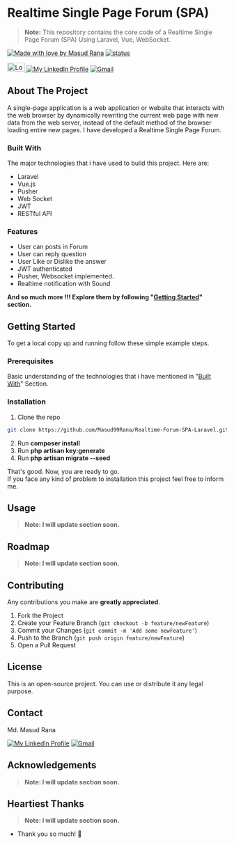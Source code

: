 <!--
*** Md. Masud Rana
*** Mail: Masud.letsCode@gmail.com
*** The design of this template took my 1 day.
*** Happy Learning, Happy Coding.
[![Made with love by Masud Rana][madewith-shield]][linkedin-url] 
[![status][status-shield]][linkedin-url] 
[![Laravel][laravel-shield]][laravel-url]
[![PHP][php-shield]][php-url]
[![lumen][lumen-shield]][lumen-url]
[![Vue js][vue-shield]][vue-url]
[![NPM][npm-shield]][npm-url]
[![Node Js][nodejs-shield]][nodejs-url]
[![javascript][javascript-shield]][javascript-url]
[![bootstrap][bootstrap-shield]][bootstrap-url]
<a href="https://en.wikipedia.org/wiki/Bangladesh"> <img src="https://upload.wikimedia.org/wikipedia/commons/thumb/f/f9/Flag_of_Bangladesh.svg/800px-Flag_of_Bangladesh.svg.png" alt="Logo" width="40" height="20"> </a>
[![My LinkedIn Profile][linkedin-shield]][linkedin-url]
[![Gmail][gmail-shield]][gmail-url]
-->

# Realtime Single Page Forum (SPA)
> **Note:** This repository contains the core code of a Realtime Single Page Forum (SPA) Using Laravel, Vue, WebSocket.


[![Made with love by Masud Rana][madewith-shield]][linkedin-url] 
[![status][status-shield]][linkedin-url] 

<a href="https://en.wikipedia.org/wiki/Bangladesh"> <img src="https://upload.wikimedia.org/wikipedia/commons/thumb/f/f9/Flag_of_Bangladesh.svg/800px-Flag_of_Bangladesh.svg.png" alt="Logo" width="40" height="20"> </a>
[![My LinkedIn Profile][linkedin-shield]][linkedin-url]
[![Gmail][gmail-shield]][gmail-url]

## About The Project
A single-page application is a web application or website that interacts with the web browser by dynamically rewriting the current web page with new data from the web server, instead of the default method of the browser loading entire new pages. I have developed a Realtime Single Page Forum.

### Built With
The major technologies that i have used to build this project.
Here are:
* Laravel
* Vue.js
* Pusher
* Web Socket
* JWT
* RESTful API

### Features

* User can posts in Forum
* User can reply question
* User Like or Dislike the answer
* JWT authenticated
* Pusher, Websocket implemented.
* Realtime notification with Sound

**And so much more !!! Explore them by following "[Getting Started](#getting-started)" section.**



<!-- GETTING STARTED -->
## Getting Started

To get a local copy up and running follow these simple example steps.

### Prerequisites

Basic understanding of the technologies that i have mentioned in "[Built With](#built-with)" Section.

### Installation

1. Clone the repo
```sh
git clone https://github.com/Masud99Rana/Realtime-Forum-SPA-Laravel.git
```
2. Run **composer install**
3. Run **php artisan key:generate**
4. Run **php artisan migrate --seed**

That's good. Now, you are ready to go. </br>
If you face any kind of problem to installation this project feel free to inform me.

<!-- USAGE EXAMPLES -->
## Usage

> **Note: I will update section soon.**

<!-- ROADMAP -->
## Roadmap

> **Note: I will update section soon.**


<!-- CONTRIBUTING -->
## Contributing

Any contributions you make are **greatly appreciated**.

1. Fork the Project
2. Create your Feature Branch (`git checkout -b feature/newFeature`)
3. Commit your Changes (`git commit -m 'Add some newFeature'`)
4. Push to the Branch (`git push origin feature/newFeature`)
5. Open a Pull Request


<!-- LICENSE -->
## License

This is an open-source project. You can use or distribute it any legal purpose.



<!-- CONTACT -->
## Contact

Md. Masud Rana

[![My LinkedIn Profile][linkedin-shield]][linkedin-url]
[![Gmail][gmail-shield]][gmail-url]


<!-- ACKNOWLEDGEMENTS -->
## Acknowledgements
> **Note: I will update section soon.**


## Heartiest Thanks
> **Note: I will update section soon.**

* Thank you so much! :sparkling_heart:






<!-- MARKDOWN LINKS & IMAGES -->
<!--  https://github.com/tchapi/markdown-cheatsheet -->
<!-- https://www.webfx.com/tools/emoji-cheat-sheet/ -->
<!-- https://www.markdownguide.org/basic-syntax/#reference-style-links -->


[masud-version]: https://img.shields.io/badge/Masud-v7.8.*-blue?style=flat-square

[status-shield]: https://img.shields.io/badge/Status-finished-success?style=flat-square



[laravel-shield]:https://img.shields.io/badge/laravel-v5.8-555.svg?style=flat-square&logo=laravel&labelColor=FF2D20&logoColor=fff
[laravel-url]: https://laravel.com

[vue-shield]:https://img.shields.io/badge/vue.js-v2.8-black.svg?style=flat-square&logo=vue.js&color=#4FC08D
[vue-url]: https://vuejs.org/

[php-shield]:https://img.shields.io/badge/php-v2.8-555.svg?style=flat-square&logo=php&labelColor=777BB4&logoColor=fff
[php-url]: https://php.net

[javascript-shield]:https://img.shields.io/badge/-JavaScript-555.svg?style=flat-square&logo=javascript&labelColor=F7DF1E&logoColor=fff
[javascript-url]: https://developer.mozilla.org/en-US/docs/Web/JavaScript

[lumen-shield]:https://img.shields.io/badge/Lemen-v1.7-555.svg?style=flat-square&logo=lumen&labelColor=E74430&logoColor=fff
[lumen-url]: https://lumen.laravel.com/


[npm-shield]:https://img.shields.io/badge/npm-v2.8-CB3837.svg?style=flat-square&logo=npm
[npm-url]: https://nodejs.org/en/

[nodejs-shield]:https://img.shields.io/badge/Node.Js-v1.7-555.svg?style=flat-square&logo=node.js&labelColor=339933&logoColor=fff
[nodejs-url]: https://nodejs.org/en/

[bootstrap-shield]:https://img.shields.io/badge/Bootstrap-v1.7-success.svg?style=flat-square&logo=bootstrap&labelColor=563D7C&logoColor=fff
[bootstrap-url]: https://getbootstrap.com/


[madewith-shield]:https://img.shields.io/badge/R-Made%20With%20Love-success?style=flat-square&labelColor=00cec9&logo=monzo&logoColor=fff&color=00b894

[linkedin-shield]: https://img.shields.io/badge/-MasudRana99mr-black.svg?style=flat-square&logo=linkedin&color=555
[linkedin-url]: https://www.linkedin.com/in/masudrana99mr


[gmail-shield]: https://img.shields.io/badge/-Masud.letscode@gmail.com-555.svg?style=flat-square&logo=gmail&labelColor=D14836&logoColor=fff
[gmail-url]: mailto::masud.letscode@gmail.com



<!-- My Note -->
<!--
*** <img src="images/logo.png" alt="Logo" width="80" height="80">
*** 
*** [screenshot]: images/screenshot.png
*** [![Product Name Screen Shot][screenshot]](https://example.com)
*** 
*** 
***
*** 
*** 
***
-->
